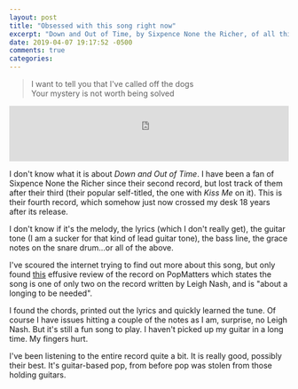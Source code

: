 ```yaml
---
layout: post
title: "Obsessed with this song right now"
excerpt: "Down and Out of Time, by Sixpence None the Richer, of all things..."
date: 2019-04-07 19:17:52 -0500
comments: true
categories: 
---
```


> I want to tell you that I've called off the dogs  
> Your mystery is not worth being solved

<iframe width="100%" height="100" src="https://www.youtube-nocookie.com/embed/8yaxVSC85Mk" frameborder="0" allow="accelerometer; autoplay; encrypted-media; gyroscope; picture-in-picture" allowfullscreen></iframe>

I don't know what it is about _Down and Out of Time_. I have been a fan of Sixpence None the Richer since their second record, but lost track of them after their third (their popular self-titled, the one with _Kiss Me_ on it). This is their fourth record, which somehow just now crossed my desk 18 years after its release.

I don't know if it's the melody, the lyrics (which I don't really get), the guitar tone (I am a sucker for that kind of lead guitar tone), the bass line, the grace notes on the snare drum...or all of the above.

I've scoured the internet trying to find out more about this song, but only found [this](https://www.popmatters.com/sixpencenonethericher-divine-2496081386.html "pure pop genius") effusive review of the record on PopMatters which states the song is one of only two on the record written by Leigh Nash, and is "about a longing to be needed".

I found the chords, printed out the lyrics and quickly learned the tune. Of course I have issues hitting a couple of the notes as I am, surprise, no Leigh Nash. But it's still a fun song to play. I haven't picked up my guitar in a long time. My fingers hurt.

I've been listening to the entire record quite a bit. It is really good, possibly their best. It's guitar-based pop, from before pop was stolen from those holding guitars.
